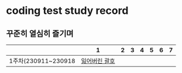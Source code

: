 # coding test study record
## 꾸준히 열심히 즐기며
| |1|2|3|4|5|6|7 |
|:-:|:-:|:-:|:-:|:-:|:-:|:-:|:-:|
|1주차(230911~230918|[잃어버린 괄호](https://github.com/ksssmm/codingtest/blob/master/contents/1week-1.md)
